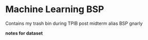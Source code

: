 # Machine Learning BSP
Contains my trash bin during TPIB post midterm alias BSP gnarly

**notes for dataset**